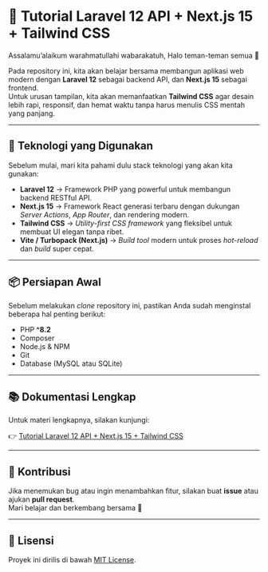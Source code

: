 # 🚀 Tutorial Laravel 12 API + Next.js 15 + Tailwind CSS

Assalamu’alaikum warahmatullahi wabarakatuh, Halo teman-teman semua 👋

Pada repository ini, kita akan belajar bersama membangun aplikasi web modern dengan **Laravel 12** sebagai backend API, dan **Next.js 15** sebagai frontend.  
Untuk urusan tampilan, kita akan memanfaatkan **Tailwind CSS** agar desain lebih rapi, responsif, dan hemat waktu tanpa harus menulis CSS mentah yang panjang.  

---

## 🧩 Teknologi yang Digunakan

Sebelum mulai, mari kita pahami dulu stack teknologi yang akan kita gunakan:

- **Laravel 12** → Framework PHP yang powerful untuk membangun backend RESTful API.  
- **Next.js 15** → Framework React generasi terbaru dengan dukungan *Server Actions*, *App Router*, dan rendering modern.  
- **Tailwind CSS** → *Utility-first CSS framework* yang fleksibel untuk membuat UI elegan tanpa ribet.  
- **Vite / Turbopack (Next.js)** → *Build tool* modern untuk proses *hot-reload* dan *build* super cepat.  

---

## 📦 Persiapan Awal

Sebelum melakukan *clone* repository ini, pastikan Anda sudah menginstal beberapa hal penting berikut:

- PHP **^8.2**  
- Composer  
- Node.js & NPM  
- Git  
- Database (MySQL atau SQLite)  

---

## 📚 Dokumentasi Lengkap

Untuk materi lengkapnya, silakan kunjungi:  

👉 [Tutorial Laravel 12 API + Next.js 15 + Tailwind CSS](https://lagikoding.com/series/tutorial-laravel-12-api-next-js-15-dan-tailwind-css)  

---

## 🤝 Kontribusi

Jika menemukan bug atau ingin menambahkan fitur, silakan buat **issue** atau ajukan **pull request**.  
Mari belajar dan berkembang bersama 🚀  

---

## 📄 Lisensi

Proyek ini dirilis di bawah [MIT License](LICENSE).  
